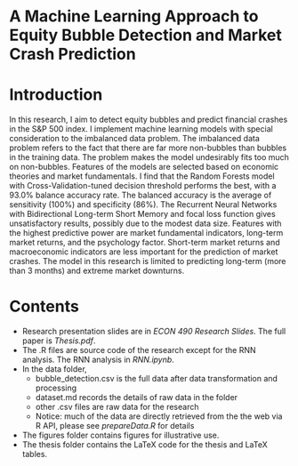 # A Machine Learning Approach to Equity Bubble Detection and Market Crash Prediction

# Introduction
In this research, I aim to detect equity bubbles and predict financial crashes in the S&P 500 index. I implement machine learning models with special consideration to the imbalanced data problem. The imbalanced data problem refers to the fact that there are far more non-bubbles than bubbles in the training data. The problem makes the model undesirably fits too much on non-bubbles. Features of the models are selected based on economic theories and market fundamentals. I find that the Random Forests model with Cross-Validation-tuned decision threshold performs the best, with a 93.0% balance accuracy rate. The balanced accuracy is the average of sensitivity (100%) and specificity (86%). The Recurrent Neural Networks with Bidirectional Long-term Short Memory and focal loss function gives unsatisfactory results, possibly due to the modest data size. Features with the highest predictive power are market fundamental indicators, long-term market returns, and the psychology factor. Short-term market returns and macroeconomic indicators are less important for the prediction of market crashes. The model in this research is limited to predicting long-term (more than 3 months) and extreme market downturns.

# Contents

- Research presentation slides are in _ECON 490 Research Slides_. The full paper is _Thesis.pdf_.
- The .R files are source code of the research except for the RNN analysis. The RNN analysis in _RNN.ipynb_.
- In the data folder,
  - bubble_detection.csv is the full data after data transformation and processing
  - dataset.md records the details of raw data in the folder
  - other .csv files are raw data for the research
  - Notice: much of the data are directly retrieved from the the web via R API, please see _prepareData.R_ for details
- The figures folder contains figures for illustrative use.
- The thesis folder contains the LaTeX code for the thesis and LaTeX tables.